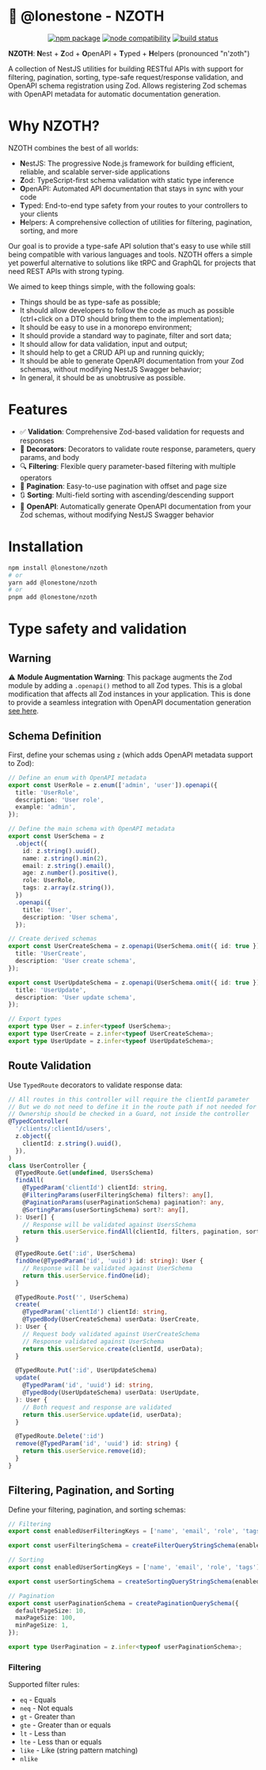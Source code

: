 # 🐙 @lonestone - NZOTH

<p align="center">
  <a href="https://npmjs.com/package/@lonestone/nzoth"><img src="https://img.shields.io/npm/v/@lonestone/nzoth.svg" alt="npm package"></a>
  <a href="https://nodejs.org/en/about/previous-releases"><img src="https://img.shields.io/node/v/@lonestone/nzoth.svg" alt="node compatibility"></a>
  <a href="https://github.com/lonestone/nzoth/actions/workflows/ci.yml"><img src="https://github.com/lonestone/nzoth/actions/workflows/ci.yml/badge.svg?branch=main" alt="build status"></a>
</p>

**NZOTH**: **N**est + **Z**od + **O**penAPI + **T**yped + **H**elpers
(pronounced "n'zoth")

A collection of NestJS utilities for building RESTful APIs with support for filtering, pagination, sorting, type-safe request/response validation, and OpenAPI schema registration using Zod. Allows registering Zod schemas with OpenAPI metadata for automatic documentation generation.

# Why NZOTH?

NZOTH combines the best of all worlds:

- **N**estJS: The progressive Node.js framework for building efficient, reliable, and scalable server-side applications
- **Z**od: TypeScript-first schema validation with static type inference
- **O**penAPI: Automated API documentation that stays in sync with your code
- **T**yped: End-to-end type safety from your routes to your controllers to your clients
- **H**elpers: A comprehensive collection of utilities for filtering, pagination, sorting, and more

Our goal is to provide a type-safe API solution that's easy to use while still being compatible with various languages and tools. NZOTH offers a simple yet powerful alternative to solutions like tRPC and GraphQL for projects that need REST APIs with strong typing.

We aimed to keep things simple, with the following goals:

- Things should be as type-safe as possible;
- It should allow developers to follow the code as much as possible (ctrl+click on a DTO should bring them to the implementation);
- It should be easy to use in a monorepo environment;
- It should provide a standard way to paginate, filter and sort data;
- It should allow for data validation, input and output;
- It should help to get a CRUD API up and running quickly;
- It should be able to generate OpenAPI documentation from your Zod schemas, without modifying NestJS Swagger behavior;
- In general, it should be as unobtrusive as possible.

# Features

- ✅ **Validation**: Comprehensive Zod-based validation for requests and responses
- 🎯 **Decorators**: Decorators to validate route response, parameters, query params, and body
- 🔍 **Filtering**: Flexible query parameter-based filtering with multiple operators
- 📄 **Pagination**: Easy-to-use pagination with offset and page size
- 🔃 **Sorting**: Multi-field sorting with ascending/descending support
- 📄 **OpenAPI**: Automatically generate OpenAPI documentation from your Zod schemas, without modifying NestJS Swagger behavior

# Installation

```bash
npm install @lonestone/nzoth
# or
yarn add @lonestone/nzoth
# or
pnpm add @lonestone/nzoth
```

# Type safety and validation

## Warning

⚠️ **Module Augmentation Warning**: This package augments the Zod module by adding a `.openapi()` method to all Zod types. This is a global modification that affects all Zod instances in your application. This is done to provide a seamless integration with OpenAPI documentation generation [see here](./packages/core/src/server.ts).

## Schema Definition

First, define your schemas using `z` (which adds OpenAPI metadata support to Zod):

```typescript
// Define an enum with OpenAPI metadata
export const UserRole = z.enum(['admin', 'user']).openapi({
  title: 'UserRole',
  description: 'User role',
  example: 'admin',
});

// Define the main schema with OpenAPI metadata
export const UserSchema = z
  .object({
    id: z.string().uuid(),
    name: z.string().min(2),
    email: z.string().email(),
    age: z.number().positive(),
    role: UserRole,
    tags: z.array(z.string()),
  })
  .openapi({
    title: 'User',
    description: 'User schema',
  });

// Create derived schemas
export const UserCreateSchema = z.openapi(UserSchema.omit({ id: true }), {
  title: 'UserCreate',
  description: 'User create schema',
});

export const UserUpdateSchema = z.openapi(UserSchema.omit({ id: true }), {
  title: 'UserUpdate',
  description: 'User update schema',
});

// Export types
export type User = z.infer<typeof UserSchema>;
export type UserCreate = z.infer<typeof UserCreateSchema>;
export type UserUpdate = z.infer<typeof UserUpdateSchema>;
```

## Route Validation

Use `TypedRoute` decorators to validate response data:

```typescript
// All routes in this controller will require the clientId parameter
// But we do not need to define it in the route path if not needed for the route logic (See put)
// Ownership should be checked in a Guard, not inside the controller
@TypedController(
  '/clients/:clientId/users',
  z.object({
    clientId: z.string().uuid(),
  }),
)
class UserController {
  @TypedRoute.Get(undefined, UsersSchema)
  findAll(
    @TypedParam('clientId') clientId: string,
    @FilteringParams(userFilteringSchema) filters?: any[],
    @PaginationParams(userPaginationSchema) pagination?: any,
    @SortingParams(userSortingSchema) sort?: any[],
  ): User[] {
    // Response will be validated against UsersSchema
    return this.userService.findAll(clientId, filters, pagination, sort);
  }

  @TypedRoute.Get(':id', UserSchema)
  findOne(@TypedParam('id', 'uuid') id: string): User {
    // Response will be validated against UserSchema
    return this.userService.findOne(id);
  }

  @TypedRoute.Post('', UserSchema)
  create(
    @TypedParam('clientId') clientId: string,
    @TypedBody(UserCreateSchema) userData: UserCreate,
  ): User {
    // Request body validated against UserCreateSchema
    // Response validated against UserSchema
    return this.userService.create(clientId, userData);
  }

  @TypedRoute.Put(':id', UserUpdateSchema)
  update(
    @TypedParam('id', 'uuid') id: string,
    @TypedBody(UserUpdateSchema) userData: UserUpdate,
  ): User {
    // Both request and response are validated
    return this.userService.update(id, userData);
  }

  @TypedRoute.Delete(':id')
  remove(@TypedParam('id', 'uuid') id: string) {
    return this.userService.remove(id);
  }
}
```

## Filtering, Pagination, and Sorting

Define your filtering, pagination, and sorting schemas:

```typescript
// Filtering
export const enabledUserFilteringKeys = ['name', 'email', 'role', 'tags'] as const;

export const userFilteringSchema = createFilterQueryStringSchema(enabledUserFilteringKeys);

// Sorting
export const enabledUserSortingKeys = ['name', 'email', 'role', 'tags'];

export const userSortingSchema = createSortingQueryStringSchema(enabledUserSortingKeys);

// Pagination
export const userPaginationSchema = createPaginationQuerySchema({
  defaultPageSize: 10,
  maxPageSize: 100,
  minPageSize: 1,
});

export type UserPagination = z.infer<typeof userPaginationSchema>;
```

### Filtering

Supported filter rules:

- `eq` - Equals
- `neq` - Not equals
- `gt` - Greater than
- `gte` - Greater than or equals
- `lt` - Less than
- `lte` - Less than or equals
- `like` - Like (string pattern matching)
- `nlike`
